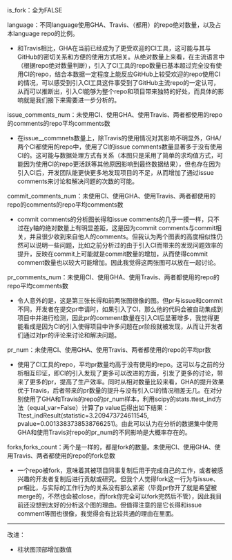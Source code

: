 is_fork：全为FALSE

language：不同language使用GHA、Travis、（都用）的repo绝对数量，以及占本language repo的比例。

* 和Travis相比，GHA在当前已经成为了更受欢迎的CI工具，这可能与其与GitHub的密切关系和方便的使用方式相关。从绝对数量上来看，在主流语言中（根据repo绝对数量判断），引入了CI工具的repo数量已基本超过完全没有使用CI的repo，结合本数据一定程度上能反应GitHub上较受欢迎的repo使用CI的情况，可以感受到引入CI工具这件事受到了GitHub主流repo的一定认可，从而可以推断出，引入CI能够为整个repo和项目带来独特的好处，而具体的影响就是我们接下来需要进一步分析的。

issue_comments_num：未使用CI、使用GHA、使用Travis、两者都使用的repo的comments的repo平均comments数

* 在issue__commnets数量上，除Travis的使用情况对其影响不明显外，GHA/两个CI都使用的repo中，使用了CI的issue comments数量显著多于没有使用CI的。这可能与数据处理方式有关系（本图只是采用了简单的求均值方式，可能因为使用CI的repo更活跃等其他原因影响到最终数据结果），但也存在因为引入CI后，开发团队能更快更多地发现项目的不足，从而增加了通过issue comments来讨论和解决问题的次数的可能。

commit_comments_num：未使用CI、使用GHA、使用Travis、两者都使用的repo的comments的repo平均comments数

* commit comments的分析图长得和issue comments的几乎一摸一样，只不过在y轴的绝对数量上有明显差距，这是因为commit comments与commit相关，并且很少收到来自他人的comments。但我认为两个图表的高度相似性仍然可以说明一些问题，比如之前分析过的由于引入CI而带来的发现问题效率的提升，反映在commit上可能就是commit数量的增加，从而使得commit comment数量也以较大可能增加。因此我觉得这两张图可以放在一起讨论。

pr_comments_num：未使用CI、使用GHA、使用Travis、两者都使用的repo的repo平均comments数

* 令人意外的是，这是第三张长得和前两张图很像的图。但pr与issue和commit不同，开发者在提交pr申请时，如果引入了CI，那么他的代码会被自动集成到项目中并进行检测，因此pr的comment数量在引入CI后显著增多，我觉得更能看成是因为CI的引入使得项目中许多问题在pr阶段就被发现，从而让开发者们通过对pr的评论来讨论和解决问题。

pr_num：未使用CI、使用GHA、使用Travis、两者都使用的repo的平均pr数

* 使用了CI工具的repo，平均pr数量均高于没有使用的repo。这可以与之前的分析相互印证，即CI的引入发现了更多可以改进的方面，引发了更多的讨论，带来了更多的pr，提高了生产效率。同时从相对数量比较来看，GHA的提升效果优于Travis，后者带来的pr数量的提升与没有引入CI的情况相差无几。在对分别使用了GHA和Travis的repo的pr_num样本，利用scipy的stats.ttest_ind方法（equal_var=False）计算了p value后得出如下结果：Ttest_indResult(statistic=3.209473724611545, pvalue=0.0013383738538766251)。由此可以认为在分析的数据集中使用GHA和使用Travis对repo的pr_num的不同影响是大概率存在的。

forks,forks_count：两个是一样的，都是fork的数量。未使用CI、使用GHA、使用Travis、两者都使用的repo的fork总数

* 一个repo被fork，意味着其被项目同事复制后用于完成自己的工作，或者被感兴趣的开发者复制后进行贡献或研究。但我个人觉得fork这一行为与issue、pr相比，与实际的工作行为的关系没有那么紧密（毕竟pr你开了就是希望被merge的，不然也会被close，而fork你完全可以fork完然后不管），因此我目前还没想到太好的分析这个图的理由。但值得注意的是它长得和issue comment等图也很像，我觉得会有比较共通的理由在里面。

****

改进：

* 柱状图顶部增加数值

